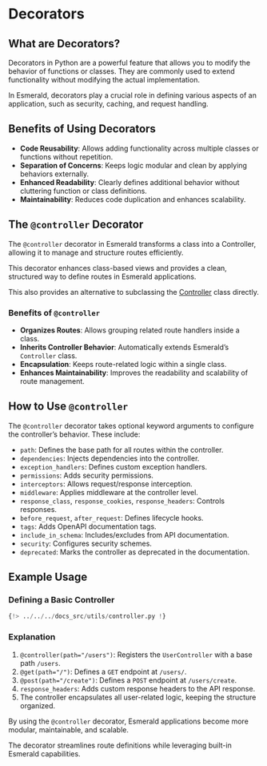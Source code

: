 # Decorators

## What are Decorators?

Decorators in Python are a powerful feature that allows you to modify the behavior of functions or classes.
They are commonly used to extend functionality without modifying the actual implementation.

In Esmerald, decorators play a crucial role in defining various aspects of an application, such as security,
caching, and request handling.

## Benefits of Using Decorators

- **Code Reusability**: Allows adding functionality across multiple classes or functions without repetition.
- **Separation of Concerns**: Keeps logic modular and clean by applying behaviors externally.
- **Enhanced Readability**: Clearly defines additional behavior without cluttering function or class definitions.
- **Maintainability**: Reduces code duplication and enhances scalability.

## The `@controller` Decorator

The `@controller` decorator in Esmerald transforms a class into a Controller, allowing it to manage and structure
routes efficiently.

This decorator enhances class-based views and provides a clean, structured way to define routes in Esmerald applications.

This also provides an alternative to subclassing the [Controller](./routing/apiview.md#apiview) class directly.

### Benefits of `@controller`

- **Organizes Routes**: Allows grouping related route handlers inside a class.
- **Inherits Controller Behavior**: Automatically extends Esmerald’s `Controller` class.
- **Encapsulation**: Keeps route-related logic within a single class.
- **Enhances Maintainability**: Improves the readability and scalability of route management.

## How to Use `@controller`

The `@controller` decorator takes optional keyword arguments to configure the controller’s behavior. These include:

- `path`: Defines the base path for all routes within the controller.
- `dependencies`: Injects dependencies into the controller.
- `exception_handlers`: Defines custom exception handlers.
- `permissions`: Adds security permissions.
- `interceptors`: Allows request/response interception.
- `middleware`: Applies middleware at the controller level.
- `response_class`, `response_cookies`, `response_headers`: Controls responses.
- `before_request`, `after_request`: Defines lifecycle hooks.
- `tags`: Adds OpenAPI documentation tags.
- `include_in_schema`: Includes/excludes from API documentation.
- `security`: Configures security schemes.
- `deprecated`: Marks the controller as deprecated in the documentation.

## Example Usage

### Defining a Basic Controller

```python
{!> ../../../docs_src/utils/controller.py !}
```

### Explanation

1. `@controller(path="/users")`: Registers the `UserController` with a base path `/users`.
2. `@get(path="/")`: Defines a `GET` endpoint at `/users/`.
3. `@post(path="/create")`: Defines a `POST` endpoint at `/users/create`.
4. `response_headers`: Adds custom response headers to the API response.
5. The controller encapsulates all user-related logic, keeping the structure organized.

By using the `@controller` decorator, Esmerald applications become more modular, maintainable, and scalable.

The decorator streamlines route definitions while leveraging built-in Esmerald capabilities.
